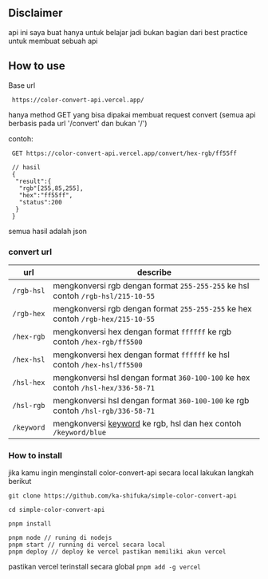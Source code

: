 ## Disclaimer
api ini saya buat hanya untuk belajar jadi bukan bagian dari best practice untuk membuat sebuah api

## How to use
Base url
```
 https://color-convert-api.vercel.app/
```
hanya method GET yang bisa dipakai membuat request convert (semua api berbasis pada url '/convert' dan bukan '/')

contoh:
```
 GET https://color-convert-api.vercel.app/convert/hex-rgb/ff55ff

 // hasil
 {
  "result":{
   "rgb"[255,85,255],
   "hex":"ff55ff",
   "status":200
  }
 }
```
semua hasil adalah json

### convert url 
|url | describe|
|-----|-----|
|`/rgb-hsl`| mengkonversi rgb dengan format `255-255-255` ke hsl contoh `/rgb-hsl/215-10-55`|
|`/rgb-hex`| mengkonversi rgb dengan format `255-255-255` ke hex contoh `/rgb-hex/215-10-55`|
|`/hex-rgb`| mengkonversi hex dengan format `ffffff` ke rgb contoh `/hex-rgb/ff5500`|
|`/hex-hsl`| mengkonversi hex dengan format `ffffff` ke hsl contoh `/hex-hsl/ff5500`|
|`/hsl-hex`| mengkonversi hsl dengan format `360-100-100` ke hex contoh `/hsl-hex/336-58-71`|
|`/hsl-rgb`| mengkonversi hsl dengan format `360-100-100` ke rgb contoh `/hsl-rgb/336-58-71`|
|`/keyword`| mengkonversi [keyword](https://github.com/ka-shifuka/simple-color-convert-api/blob/main/src/keyword.js)  ke rgb, hsl dan hex contoh `/keyword/blue`|

### How to install
jika kamu ingin menginstall color-convert-api secara local lakukan langkah berikut
```
git clone https://github.com/ka-shifuka/simple-color-convert-api
```
```
cd simple-color-convert-api
```
```
pnpm install
```
```
pnpm node // runing di nodejs
pnpm start // running di vercel secara local
pnpm deploy // deploy ke vercel pastikan memiliki akun vercel
```
pastikan vercel terinstall secara global
`pnpm add -g vercel`
